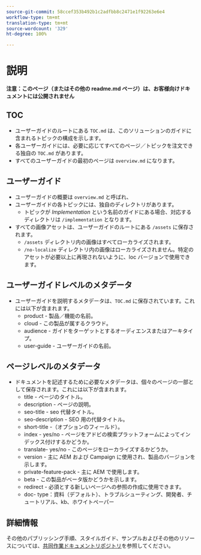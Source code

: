 ```yaml
---
source-git-commit: 58ccef353b492b1c2adfbb8c2471e1f92263e6e4
workflow-type: tm+mt
translation-type: tm+mt
source-wordcount: '329'
ht-degree: 100%

---
```

# 説明

**注意：このページ（またはその他の readme.md ページ）は、お客様向けドキュメントには公開されません**

## TOC

+ ユーザーガイドのルートにある `TOC.md` は、このソリューションのガイドに含まれるトピックの構成を示します。
+ 各ユーザーガイドには、必要に応じてすべてのページ／トピックを注文できる独自の `TOC.md` があります。
+ すべてのユーザーガイドの最初のページは `overview.md` になります。

## ユーザーガイド

+ ユーザーガイドの概要は `overview.md` と呼ばれ、
+ ユーザーガイドの各トピックには、独自のディレクトリがあります。
   + トピックが *Implementation* という名前のガイドにある場合、対応するディレクトリは `/implementation` となります。
+ すべての画像アセットは、ユーザーガイドのルートにある `/assets` に保存されます。
   + `/assets` ディレクトリ内の画像はすべてローカライズされます。
   + `/no-localize` ディレクトリ内の画像はローカライズされません。特定のアセットが必要以上に再現されないように、loc バージョンで使用できます。

## ユーザーガイドレベルのメタデータ

+ ユーザーガイドを説明するメタデータは、`TOC.md` に保存されています。これには以下が含まれます。
   + product - 製品／機能の名前。
   + cloud - この製品が属するクラウド。
   + audience - ガイドをターゲットとするオーディエンスまたはアーキタイプ。
   + user-guide - ユーザーガイドの名前。

## ページレベルのメタデータ

+ ドキュメントを記述するために必要なメタデータは、個々のページの一部として保存されます。これには以下が含まれます。
   + title - ページのタイトル。
   + description - ページの説明。
   + seo-title - seo 代替タイトル。
   + seo-description - SEO 用の代替タイトル。
   + short-title -（オプションのフィールド）。
   + index - yes/no - ページをアドビの検索プラットフォームによってインデックス付けするかどうか。
   + translate- yes/no - このページをローカライズするかどうか。
   + version - 主に AEM および Campaign に使用され、製品のバージョンを示します。
   + private-feature-pack - 主に AEM で使用します。
   + beta - この製品がベータ版かどうかを示します。
   + redirect - 必須とする新しいページへの参照の作成に使用できます。
   + doc- type：資料（デフォルト）、トラブルシューティング、開発者、チュートリアル、kb、ホワイトペーパー

## 詳細情報

その他のパブリッシング手順、スタイルガイド、サンプルおよびその他のリソースについては、[共同作業ドキュメントリポジトリ](https://git.corp.adobe.com/AdobeDocs/collaborative-doc-instructions)を参照してください。
